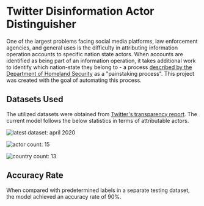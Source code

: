 # Twitter Disinformation Actor Distinguisher

One of the largest problems facing social media platforms, law enforcement agencies, and general uses is the difficulty in attributing information operation accounts to specific  nation state actors. When accounts are identified as being part of an information operation, it takes additional work to identify which nation-state they belong to - a process [described by the Department of Homeland Security](https://www.dhs.gov/sites/default/files/publications/ia/ia_combatting-targeted-disinformation-campaigns.pdf) as a "painstaking process". This project was created with the goal of automating this process.

## Datasets Used

The utilized datasets were obtained from [Twitter's transparency report](https://transparency.twitter.com/en/reports/information-operations.html). The current model follows the below statistics in terms of attributable actors.

![latest dataset: april 2020](https://img.shields.io/badge/latest%20dataset-april%202020-blue)

![actor count: 15](https://img.shields.io/badge/actor%20count-15-blue)

![country count: 13](https://img.shields.io/badge/country%20count-13-blue)

## Accuracy Rate

When compared with predetermined labels in a separate testing dataset, the model achieved an accuracy rate of 90%.
